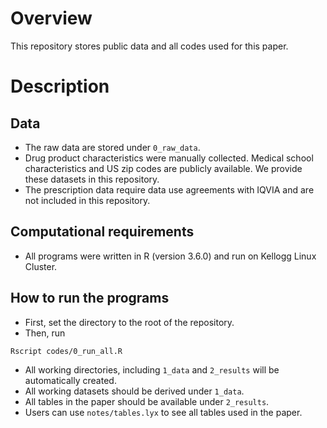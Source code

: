 # Overview

This repository stores public data and all codes used for this paper.

# Description

## Data
- The raw data are stored under `0_raw_data`.
- Drug product characteristics were manually collected. Medical school characteristics and US zip codes are publicly available. We provide these datasets in this repository.
- The prescription data require data use agreements with IQVIA and are not included in this repository.

## Computational requirements
- All programs were written in R (version 3.6.0) and run on Kellogg Linux Cluster.

## How to run the programs
- First, set the directory to the root of the repository.
- Then, run
```
Rscript codes/0_run_all.R
```
- All working directories, including `1_data` and `2_results` will be automatically created.
- All working datasets should be derived under `1_data`.
- All tables in the paper should be available under `2_results`.
- Users can use `notes/tables.lyx` to see all tables used in the paper.